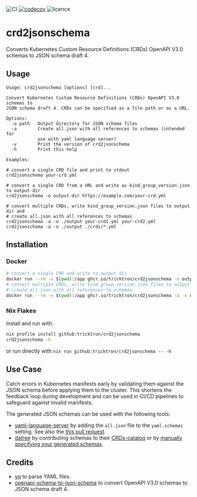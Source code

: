 ![CI](https://github.com/tricktron/crd2jsonschema/actions/workflows/main.yml/badge.svg)
[![codecov](https://codecov.io/gh/tricktron/crd2jsonschema/branch/main/graph/badge.svg?token=H2WRI0VUCQ)](https://codecov.io/gh/tricktron/crd2jsonschema)
![licence](https://img.shields.io/github/license/tricktron/crd2jsonschema?color=blue)

# crd2jsonschema

Converts Kubernetes Custom Resource Definitions (CRDs) OpenAPI V3.0 schemas to JSON schema draft 4.

## Usage

```console
Usage: crd2jsonschema [options] [crd]...

Convert Kubernetes Custom Resource Definitions (CRDs) OpenAPI V3.0 schemas to 
JSON schema draft 4. CRDs can be specified as a file path or as a URL.

Options:
  -o path   Output directory for JSON schema files
  -a        Create all.json with all references to schemas (intended for 
            use with yaml language server)
  -v        Print the version of crd2jsonschema
  -h        Print this help

Examples:

# convert a single CRD file and print to stdout
crd2jsonschema your-crd.yml

# convert a single CRD from a URL and write as kind_group_version.json to output dir 
crd2jsonschema -o output-dir https://example.com/your-crd.yml

# convert multiple CRDs, write kind_group_version.json files to output dir and
# create all.json with all references to schemas
crd2jsonschema -a -o ./output your-crd1.yml your-crd2.yml
crd2jsonschema -a -o ./output ./crds/*.yml
```

## Installation

### Docker

```bash
# convert a single CRD and write to output dir
docker run --rm -v $(pwd):/app ghcr.io/tricktron/crd2jsonschema -o output your-crd.yaml
# convert multiple CRDs, write kind_group_version.json files to output dir and
# create all.json with all references to schemas
docker run --rm -v $(pwd):/app ghcr.io/tricktron/crd2jsonschema -a -o output crds/*.crd.yml
```

### Nix Flakes

Install and run with:

```bash
nix profile install github:tricktron/crd2jsonschema
crd2jsonschema -h
```

or run directly with `nix run github:tricktron/crd2jsonschema -- -h`

## Use Case

Catch errors in Kubernetes manifests early by validating them against the JSON 
schema before applying them to the cluster. This shortens the feedback
loop during development and can be used in CI/CD pipelines to safeguard against
invalid manifests.

The generated JSON schemas can be used with the following tools:
- [yaml-language-server](https://github.com/redhat-developer/yaml-language-server)
by adding the `all.json` file to the `yaml.schemas` setting. See also the
[this pull request](https://github.com/redhat-developer/yaml-language-server/pull/841).
- [datree](https://github.com/datreeio/datree) by contributing schemas to their
[CRDs-catalog](https://github.com/datreeio/CRDs-catalog) or by 
[manually specifying your generated schemas](https://hub.datree.io/cli/schema-validation#crd-support).

## Credits

- [yq](https://github.com/mikefarah/yq) to parse YAML files.
- [openapi-schema-to-json-schema](https://github.com/openapi-contrib/openapi-schema-to-json-schema)
to convert OpenAPI V3.0 schemas to JSON schema draft 4.